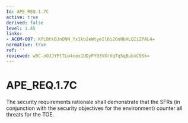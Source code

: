 ```yaml
---
Id: APE_REQ.1.7C
active: true
derived: false
level: 1.45
links:
- ACOM-007: KfLBtkBJnDNN_Yx1kb2eWtyeIl6i2OoNbHLQIiZPAL4=
normative: true
ref: ''
reviewed: w0C-nOJJYPtTLw4cex1UDyFY03VXrVqTqSqBubxC9Sk=
---
```


# APE_REQ.1.7C

The security requirements rationale shall demonstrate that the SFRs (in conjunction with the security objectives for the environment) counter all threats for the TOE.